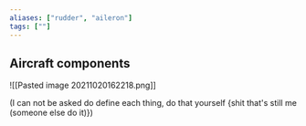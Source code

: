 ```yaml
---
aliases: ["rudder", "aileron"]
tags: [""]
---
```


## Aircraft components
![[Pasted image 20211020162218.png]]

(I can not be asked do define each thing, do that yourself {shit that's still me (someone else do it)})
